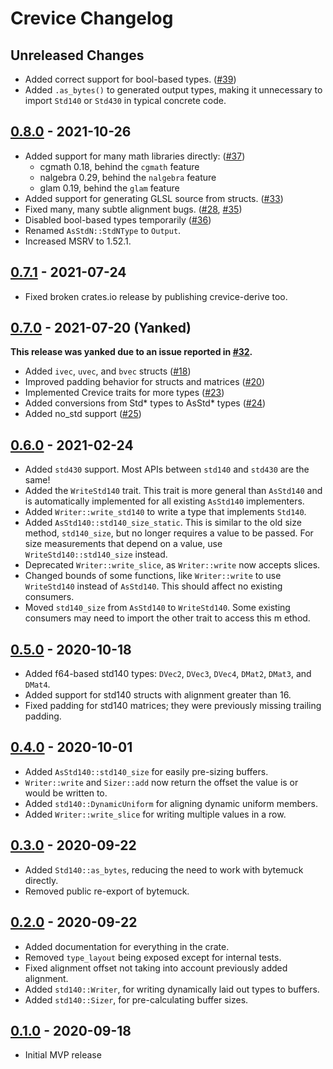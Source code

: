 # Crevice Changelog

## Unreleased Changes
* Added correct support for bool-based types. ([#39])
* Added `.as_bytes()` to generated output types, making it unnecessary to import
`Std140` or `Std430` in typical concrete code.

[#39]: https://github.com/LPGhatguy/crevice/pull/39

## [0.8.0] - 2021-10-26
* Added support for many math libraries directly: ([#37])
	* cgmath 0.18, behind the `cgmath` feature
	* nalgebra 0.29, behind the `nalgebra` feature
	* glam 0.19, behind the `glam` feature
* Added support for generating GLSL source from structs. ([#33])
* Fixed many, many subtle alignment bugs. ([#28], [#35])
* Disabled bool-based types temporarily ([#36])
* Renamed `AsStdN::StdNType` to `Output`.
* Increased MSRV to 1.52.1.

[#28]: https://github.com/LPGhatguy/crevice/issues/28
[#33]: https://github.com/LPGhatguy/crevice/pull/33
[#35]: https://github.com/LPGhatguy/crevice/pull/35
[#36]: https://github.com/LPGhatguy/crevice/issues/36
[#37]: https://github.com/LPGhatguy/crevice/pull/37
[0.8.0]: https://github.com/LPGhatguy/crevice/releases/tag/v0.8.0

## [0.7.1] - 2021-07-24
* Fixed broken crates.io release by publishing crevice-derive too.

[0.7.1]: https://github.com/LPGhatguy/crevice/releases/tag/v0.7.1

## [0.7.0] - 2021-07-20 (Yanked)
**This release was yanked due to an issue reported in [#32].**

* Added `ivec`, `uvec`, and `bvec` structs ([#18])
* Improved padding behavior for structs and matrices ([#20])
* Implemented Crevice traits for more types ([#23])
* Added conversions from Std* types to AsStd* types ([#24])
* Added no_std support ([#25])

[#18]: https://github.com/LPGhatguy/crevice/pull/18
[#20]: https://github.com/LPGhatguy/crevice/pull/20
[#23]: https://github.com/LPGhatguy/crevice/pull/23
[#24]: https://github.com/LPGhatguy/crevice/pull/24
[#25]: https://github.com/LPGhatguy/crevice/pull/25
[#32]: https://github.com/LPGhatguy/crevice/issues/32
[0.7.0]: https://github.com/LPGhatguy/crevice/releases/tag/v0.7.0

## [0.6.0] - 2021-02-24
* Added `std430` support. Most APIs between `std140` and `std430` are the same!
* Added the `WriteStd140` trait. This trait is more general than `AsStd140` and is automatically implemented for all existing `AsStd140` implementers.
* Added `Writer::write_std140` to write a type that implements `Std140`.
* Added `AsStd140::std140_size_static`. This is similar to the old size method, `std140_size`, but no longer requires a value to be passed. For size measurements that depend on a value, use `WriteStd140::std140_size` instead.
* Deprecated `Writer::write_slice`, as `Writer::write` now accepts slices.
* Changed bounds of some functions, like `Writer::write` to use `WriteStd140` instead of `AsStd140`. This should affect no existing consumers.
* Moved `std140_size` from `AsStd140` to `WriteStd140`. Some existing consumers may need to import the other trait to access this m ethod.

[0.6.0]: https://github.com/LPGhatguy/crevice/releases/tag/v0.6.0

## [0.5.0] - 2020-10-18
* Added f64-based std140 types: `DVec2`, `DVec3`, `DVec4`, `DMat2`, `DMat3`, and `DMat4`.
* Added support for std140 structs with alignment greater than 16.
* Fixed padding for std140 matrices; they were previously missing trailing padding.

[0.5.0]: https://github.com/LPGhatguy/crevice/releases/tag/v0.5.0

## [0.4.0] - 2020-10-01
* Added `AsStd140::std140_size` for easily pre-sizing buffers.
* `Writer::write` and `Sizer::add` now return the offset the value is or would be written to.
* Added `std140::DynamicUniform` for aligning dynamic uniform members.
* Added `Writer::write_slice` for writing multiple values in a row.

[0.4.0]: https://github.com/LPGhatguy/crevice/releases/tag/v0.4.0

## [0.3.0] - 2020-09-22
* Added `Std140::as_bytes`, reducing the need to work with bytemuck directly.
* Removed public re-export of bytemuck.

[0.3.0]: https://github.com/LPGhatguy/crevice/releases/tag/v0.3.0

## [0.2.0] - 2020-09-22
* Added documentation for everything in the crate.
* Removed `type_layout` being exposed except for internal tests.
* Fixed alignment offset not taking into account previously added alignment.
* Added `std140::Writer`, for writing dynamically laid out types to buffers.
* Added `std140::Sizer`, for pre-calculating buffer sizes.

[0.2.0]: https://github.com/LPGhatguy/crevice/releases/tag/v0.2.0

## [0.1.0] - 2020-09-18
* Initial MVP release

[0.1.0]: https://github.com/LPGhatguy/crevice/releases/tag/v0.1.0
